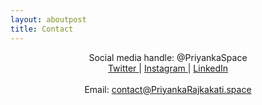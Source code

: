 ```yaml
---
layout: aboutpost
title: Contact
---
```


<script> actbtn("btncontact") </script>
<div>
	<p align="center">
		Social media handle: @PriyankaSpace
		<br>
		<a href="https://twitter.com/priyankaspace?lang=en"> Twitter </a> |
		<a href="https://www.instagram.com/priyankaspace/"> Instagram </a> |
		<a href="https://www.linkedin.com/in/priyankaspace/"> LinkedIn </a>
		<br><br>
		Email:
		<a href="mailto:contact@PriyankaRajkakati.Space">contact@PriyankaRajkakati.space</a>
	</p>
</div>
